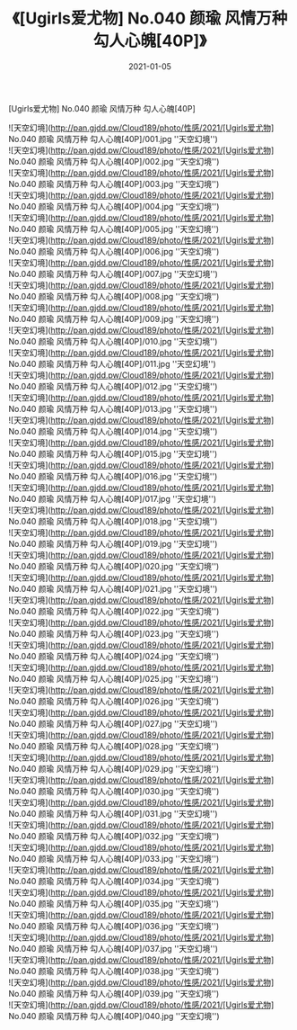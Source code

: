 ﻿---
layout: post
title:  《[Ugirls爱尤物] No.040 颜瑜 风情万种 勾人心魄[40P]》
date:   2021-01-05
img: http://pan.gjdd.pw/Cloud189/photo/性感/2021/[Ugirls爱尤物] No.040 颜瑜 风情万种 勾人心魄[40P]/000.jpg
categories: [美女, 性感, 泳衣]
---

[Ugirls爱尤物] No.040 颜瑜 风情万种 勾人心魄[40P]



![天空幻境](http://pan.gjdd.pw/Cloud189/photo/性感/2021/[Ugirls爱尤物] No.040 颜瑜 风情万种 勾人心魄[40P]/001.jpg ''天空幻境'') <br>
![天空幻境](http://pan.gjdd.pw/Cloud189/photo/性感/2021/[Ugirls爱尤物] No.040 颜瑜 风情万种 勾人心魄[40P]/002.jpg ''天空幻境'') <br>
![天空幻境](http://pan.gjdd.pw/Cloud189/photo/性感/2021/[Ugirls爱尤物] No.040 颜瑜 风情万种 勾人心魄[40P]/003.jpg ''天空幻境'') <br>
![天空幻境](http://pan.gjdd.pw/Cloud189/photo/性感/2021/[Ugirls爱尤物] No.040 颜瑜 风情万种 勾人心魄[40P]/004.jpg ''天空幻境'') <br>
![天空幻境](http://pan.gjdd.pw/Cloud189/photo/性感/2021/[Ugirls爱尤物] No.040 颜瑜 风情万种 勾人心魄[40P]/005.jpg ''天空幻境'') <br>
![天空幻境](http://pan.gjdd.pw/Cloud189/photo/性感/2021/[Ugirls爱尤物] No.040 颜瑜 风情万种 勾人心魄[40P]/006.jpg ''天空幻境'') <br>
![天空幻境](http://pan.gjdd.pw/Cloud189/photo/性感/2021/[Ugirls爱尤物] No.040 颜瑜 风情万种 勾人心魄[40P]/007.jpg ''天空幻境'') <br>
![天空幻境](http://pan.gjdd.pw/Cloud189/photo/性感/2021/[Ugirls爱尤物] No.040 颜瑜 风情万种 勾人心魄[40P]/008.jpg ''天空幻境'') <br>
![天空幻境](http://pan.gjdd.pw/Cloud189/photo/性感/2021/[Ugirls爱尤物] No.040 颜瑜 风情万种 勾人心魄[40P]/009.jpg ''天空幻境'') <br>
![天空幻境](http://pan.gjdd.pw/Cloud189/photo/性感/2021/[Ugirls爱尤物] No.040 颜瑜 风情万种 勾人心魄[40P]/010.jpg ''天空幻境'') <br>
![天空幻境](http://pan.gjdd.pw/Cloud189/photo/性感/2021/[Ugirls爱尤物] No.040 颜瑜 风情万种 勾人心魄[40P]/011.jpg ''天空幻境'') <br>
![天空幻境](http://pan.gjdd.pw/Cloud189/photo/性感/2021/[Ugirls爱尤物] No.040 颜瑜 风情万种 勾人心魄[40P]/012.jpg ''天空幻境'') <br>
![天空幻境](http://pan.gjdd.pw/Cloud189/photo/性感/2021/[Ugirls爱尤物] No.040 颜瑜 风情万种 勾人心魄[40P]/013.jpg ''天空幻境'') <br>
![天空幻境](http://pan.gjdd.pw/Cloud189/photo/性感/2021/[Ugirls爱尤物] No.040 颜瑜 风情万种 勾人心魄[40P]/014.jpg ''天空幻境'') <br>
![天空幻境](http://pan.gjdd.pw/Cloud189/photo/性感/2021/[Ugirls爱尤物] No.040 颜瑜 风情万种 勾人心魄[40P]/015.jpg ''天空幻境'') <br>
![天空幻境](http://pan.gjdd.pw/Cloud189/photo/性感/2021/[Ugirls爱尤物] No.040 颜瑜 风情万种 勾人心魄[40P]/016.jpg ''天空幻境'') <br>
![天空幻境](http://pan.gjdd.pw/Cloud189/photo/性感/2021/[Ugirls爱尤物] No.040 颜瑜 风情万种 勾人心魄[40P]/017.jpg ''天空幻境'') <br>
![天空幻境](http://pan.gjdd.pw/Cloud189/photo/性感/2021/[Ugirls爱尤物] No.040 颜瑜 风情万种 勾人心魄[40P]/018.jpg ''天空幻境'') <br>
![天空幻境](http://pan.gjdd.pw/Cloud189/photo/性感/2021/[Ugirls爱尤物] No.040 颜瑜 风情万种 勾人心魄[40P]/019.jpg ''天空幻境'') <br>
![天空幻境](http://pan.gjdd.pw/Cloud189/photo/性感/2021/[Ugirls爱尤物] No.040 颜瑜 风情万种 勾人心魄[40P]/020.jpg ''天空幻境'') <br>
![天空幻境](http://pan.gjdd.pw/Cloud189/photo/性感/2021/[Ugirls爱尤物] No.040 颜瑜 风情万种 勾人心魄[40P]/021.jpg ''天空幻境'') <br>
![天空幻境](http://pan.gjdd.pw/Cloud189/photo/性感/2021/[Ugirls爱尤物] No.040 颜瑜 风情万种 勾人心魄[40P]/022.jpg ''天空幻境'') <br>
![天空幻境](http://pan.gjdd.pw/Cloud189/photo/性感/2021/[Ugirls爱尤物] No.040 颜瑜 风情万种 勾人心魄[40P]/023.jpg ''天空幻境'') <br>
![天空幻境](http://pan.gjdd.pw/Cloud189/photo/性感/2021/[Ugirls爱尤物] No.040 颜瑜 风情万种 勾人心魄[40P]/024.jpg ''天空幻境'') <br>
![天空幻境](http://pan.gjdd.pw/Cloud189/photo/性感/2021/[Ugirls爱尤物] No.040 颜瑜 风情万种 勾人心魄[40P]/025.jpg ''天空幻境'') <br>
![天空幻境](http://pan.gjdd.pw/Cloud189/photo/性感/2021/[Ugirls爱尤物] No.040 颜瑜 风情万种 勾人心魄[40P]/026.jpg ''天空幻境'') <br>
![天空幻境](http://pan.gjdd.pw/Cloud189/photo/性感/2021/[Ugirls爱尤物] No.040 颜瑜 风情万种 勾人心魄[40P]/027.jpg ''天空幻境'') <br>
![天空幻境](http://pan.gjdd.pw/Cloud189/photo/性感/2021/[Ugirls爱尤物] No.040 颜瑜 风情万种 勾人心魄[40P]/028.jpg ''天空幻境'') <br>
![天空幻境](http://pan.gjdd.pw/Cloud189/photo/性感/2021/[Ugirls爱尤物] No.040 颜瑜 风情万种 勾人心魄[40P]/029.jpg ''天空幻境'') <br>
![天空幻境](http://pan.gjdd.pw/Cloud189/photo/性感/2021/[Ugirls爱尤物] No.040 颜瑜 风情万种 勾人心魄[40P]/030.jpg ''天空幻境'') <br>
![天空幻境](http://pan.gjdd.pw/Cloud189/photo/性感/2021/[Ugirls爱尤物] No.040 颜瑜 风情万种 勾人心魄[40P]/031.jpg ''天空幻境'') <br>
![天空幻境](http://pan.gjdd.pw/Cloud189/photo/性感/2021/[Ugirls爱尤物] No.040 颜瑜 风情万种 勾人心魄[40P]/032.jpg ''天空幻境'') <br>
![天空幻境](http://pan.gjdd.pw/Cloud189/photo/性感/2021/[Ugirls爱尤物] No.040 颜瑜 风情万种 勾人心魄[40P]/033.jpg ''天空幻境'') <br>
![天空幻境](http://pan.gjdd.pw/Cloud189/photo/性感/2021/[Ugirls爱尤物] No.040 颜瑜 风情万种 勾人心魄[40P]/034.jpg ''天空幻境'') <br>
![天空幻境](http://pan.gjdd.pw/Cloud189/photo/性感/2021/[Ugirls爱尤物] No.040 颜瑜 风情万种 勾人心魄[40P]/035.jpg ''天空幻境'') <br>
![天空幻境](http://pan.gjdd.pw/Cloud189/photo/性感/2021/[Ugirls爱尤物] No.040 颜瑜 风情万种 勾人心魄[40P]/036.jpg ''天空幻境'') <br>
![天空幻境](http://pan.gjdd.pw/Cloud189/photo/性感/2021/[Ugirls爱尤物] No.040 颜瑜 风情万种 勾人心魄[40P]/037.jpg ''天空幻境'') <br>
![天空幻境](http://pan.gjdd.pw/Cloud189/photo/性感/2021/[Ugirls爱尤物] No.040 颜瑜 风情万种 勾人心魄[40P]/038.jpg ''天空幻境'') <br>
![天空幻境](http://pan.gjdd.pw/Cloud189/photo/性感/2021/[Ugirls爱尤物] No.040 颜瑜 风情万种 勾人心魄[40P]/039.jpg ''天空幻境'') <br>
![天空幻境](http://pan.gjdd.pw/Cloud189/photo/性感/2021/[Ugirls爱尤物] No.040 颜瑜 风情万种 勾人心魄[40P]/040.jpg ''天空幻境'') <br>